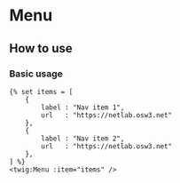 # Menu

## How to use

### Basic usage

```twig 
{% set items = [
    {
        label : "Nav item 1",
        url   : "https://netlab.osw3.net"
    },
    {
        label : "Nav item 2",
        url   : "https://netlab.osw3.net"
    },
] %}
<twig:Menu :item="items" />
```
<br>
